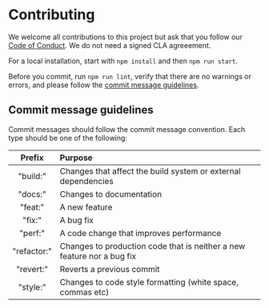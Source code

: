 # Contributing

We welcome all contributions to this project but ask that you follow our [Code of Conduct](https://github.com/qlik-demo-team/qdt-components/blob/master/CODE_OF_CONDUCT.md).
We do not need a signed CLA agreeement.

For a local installation, start with `npm install` and then `npm run start`.

Before you commit, run `npm run lint`, verify that there are no warnings or errors, and 
please follow the [commit message guidelines](https://www.conventionalcommits.org/en/v1.0.0/).

## Commit message guidelines
Commit messages should follow the commit message convention. Each type should be one of the following:

|Prefix|Purpose|
|:---:|:---|
|"build:"|Changes that affect the build system or external dependencies|
|"docs:"|Changes to documentation|
|"feat:"|A new feature|
|"fix:"|A bug fix|
|"perf:"|A code change that improves performance|
|"refactor:"|Changes to production code that is neither a new feature nor a bug fix|
|"revert:"|Reverts a previous commit|
|"style:"|Changes to code style formatting (white space, commas etc)|
